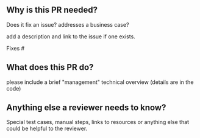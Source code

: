 ## Why is this PR needed?

Does it fix an issue? addresses a business case?

add a description and link to the issue if one exists.

Fixes #

## What does this PR do?

please include a brief "management" technical overview (details are in the code)

## Anything else a reviewer needs to know?

Special test cases, manual steps, links to resources or anything else that could be helpful to the reviewer.

<!-- Remember, if this is a work in progress please pre-append [WIP] to the title until you are ready! 
    If you can, please apply all applicable labels to help reviews out! -->